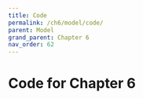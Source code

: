 ```yaml
---
title: Code
permalink: /ch6/model/code/
parent: Model
grand_parent: Chapter 6
nav_order: 62
---
```


# Code for Chapter 6
